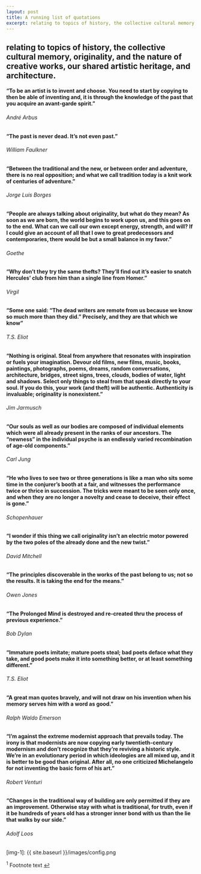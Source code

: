 ```yaml
---
layout: post
title: A running list of quotations
excerpt: relating to topics of history, the collective cultural memory, originality, and the nature of creative works, our shared artistic heritage, and architecture.
---
```


## relating to topics of history, the collective cultural memory, originality, and the nature of creative works, our shared artistic heritage, and architecture.

#### “To be an artist is to invent and choose. You need to start by copying to then be able of inventing and, it is through the knowledge of the past that you acquire an avant-garde spirit.”

###### André Arbus

#### “The past is never dead. It’s not even past.”

###### William Faulkner

#### “Between the traditional and the new, or between order and adventure, there is no real opposition; and what we call tradition today is a knit work of centuries of adventure.”  

###### Jorge Luis Borges

#### “People are always talking about originality, but what do they mean? As soon as we are born, the world begins to work upon us, and this goes on to the end. What can we call our own except energy, strength, and will? If I could give an account of all that I owe to great predecessors and contemporaries, there would be but a small balance in my favor.”

###### Goethe

#### “Why don’t they try the same thefts? They’ll find out it’s easier to snatch Hercules’ club from him than a single line from Homer.”

###### Virgil

#### “Some one said: “The dead writers are remote from us because we know so much more than they did.” Precisely, and they are that which we know”

###### T.S. Eliot

#### “Nothing is original. Steal from anywhere that resonates with inspiration or fuels your imagination. Devour old films, new films, music, books, paintings, photographs, poems, dreams, random conversations, architecture, bridges, street signs, trees, clouds, bodies of water, light and shadows. Select only things to steal from that speak directly to your soul. If you do this, your work (and theft) will be authentic. Authenticity is invaluable; originality is nonexistent.”

###### Jim Jarmusch


#### “Our souls as well as our bodies are composed of individual elements which were all already present in the ranks of our ancestors. The “newness” in the individual psyche is an endlessly varied recombination of age-old components.”

###### Carl Jung


#### “He who lives to see two or three generations is like a man who sits some time in the conjurer’s booth at a fair, and witnesses the performance twice or thrice in succession. The tricks were meant to be seen only once, and when they are no longer a novelty and cease to deceive, their effect is gone.”

###### Schopenhauer


#### “I wonder if this thing we call originality isn’t an electric motor powered by the two poles of the already done and the new twist.”

###### David Mitchell


#### “The principles discoverable in the works of the past belong to us; not so the results. It is taking the end for the means.”

###### Owen Jones

#### “The Prolonged Mind is destroyed and re-created thru the process of previous experience.”

###### Bob Dylan

#### “Immature poets imitate; mature poets steal; bad poets deface what they take, and good poets make it into something better, or at least something different.”

###### T.S. Eliot


#### “A great man quotes bravely, and will not draw on his invention when his memory serves him with a word as good.”

###### Ralph Waldo Emerson


#### “I’m against the extreme modernist approach that prevails today. The irony is that modernists are now copying early twentieth-century modernism and don’t recognize that they’re reviving a historic style. We’re in an evolutionary period in which ideologies are all mixed up, and it is better to be good than original. After all, no one criticized Michelangelo for not inventing the basic form of his art.”

###### Robert Venturi


#### “Changes in the traditional way of building are only permitted if they are an improvement. Otherwise stay with what is traditional, for truth, even if it be hundreds of years old has a stronger inner bond with us than the lie that walks by our side.”

###### Adolf Loos




















[lnk-1]: http://www.google.com
[img-1]: {{ site.baseurl }}/images/config.png
<div class="footnote"><p id="fn1"><sup>1</sup> Footnote text <a href="#f1">↩</a></p></div>
